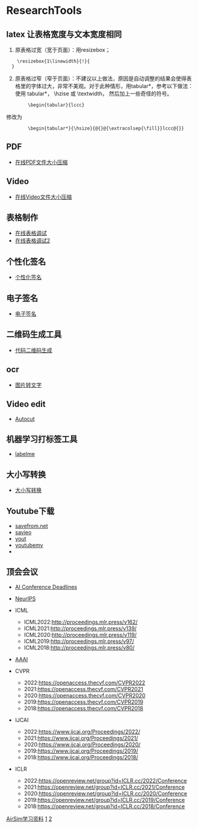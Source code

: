 # ResearchTools

## latex 让表格宽度与文本宽度相同
1. 原表格过宽（宽于页面）：用resizebox；
```
	\resizebox{1\linewidth}{!}{
  }
```

2. 原表格过窄（窄于页面）：不建议以上做法，原因是自动调整的结果会使得表格里的字体过大，非常不美观。对于此种情形，用tabular*，参考以下做法：
使用 tabular*， \hzise 或 \textwidth， 然后加上一些奇怪的符号。
```
		\begin{tabular}{lccc} 
```
修改为
```
		\begin{tabular*}{\hsize}{@{}@{\extracolsep{\fill}}lccc@{}} 
```

## PDF
- [在线PDF文件大小压缩](https://cdkm.com/cn/compress-pdf)


## Video
- [在线Video文件大小压缩](https://www.freeconvert.com/video-compressor)

## 表格制作
- [在线表格调试](https://www.latex-tables.com/)
- [在线表格调试2](https://www.tablesgenerator.com/)

## 个性化签名
- [个性化签名](https://www.signwell.com/online-signature/)

## 电子签名
- [电子签名](https://www.diyiziti.com/qianming)

## 二维码生成工具
- [代码二维码生成](https://tool.oschina.net/qr/)

## ocr
- [图片转文字](https://www.onlineocr.net/zh_hans/)
## Video edit
- [Autocut](https://github.com/mli/autocut)

## 机器学习打标签工具
- [labelme](https://github.com/wkentaro/labelme)

## 大小写转换
- [大小写转换](https://titlecaseconverter.com/)

## Youtube下载
- [savefrom.net](https://zh.savefrom.net/226/)
- [savieo](https://savieo.com/)
- [yout](https://yout.com/)
- [youtubemy](https://www.youtubemy.com/)
- []()

## 顶会会议
- [AI Conference Deadlines](https://aideadlin.es/?sub=ML,CV,RO,SP)
- [NeurIPS](https://proceedings.neurips.cc/)

- ICML
  - ICML2022:http://proceedings.mlr.press/v162/
  - ICML2021:http://proceedings.mlr.press/v139/
  - ICML2020:http://proceedings.mlr.press/v119/
  - ICML2019:http://proceedings.mlr.press/v97/
  - ICML2018:http://proceedings.mlr.press/v80/


- [AAAI](https://aaai.org/Library/conferences-library.php)

- CVPR
  - 2022:https://openaccess.thecvf.com/CVPR2022
  - 2021:https://openaccess.thecvf.com/CVPR2021
  - 2020:https://openaccess.thecvf.com/CVPR2020
  - 2019:https://openaccess.thecvf.com/CVPR2019
  - 2018:https://openaccess.thecvf.com/CVPR2018


- IJCAI
  - 2022:https://www.ijcai.org/Proceedings/2022/
  - 2021:https://www.ijcai.org/Proceedings/2021/
  - 2020:https://www.ijcai.org/Proceedings/2020/
  - 2019:https://www.ijcai.org/Proceedings/2019/
  - 2018:https://www.ijcai.org/Proceedings/2018/
  
- ICLR
  - 2022:https://openreview.net/group?id=ICLR.cc/2022/Conference
  - 2021:https://openreview.net/group?id=ICLR.cc/2021/Conference
  - 2020:https://openreview.net/group?id=ICLR.cc/2020/Conference
  - 2019:https://openreview.net/group?id=ICLR.cc/2019/Conference
  - 2018:https://openreview.net/group?id=ICLR.cc/2018/Conference



[AirSim学习资料](https://github.com/Microsoft/AirSim/blob/main/docs/reinforcement_learning.md)
[1](https://github.com/microsoft/PromptCraft-Robotics)
[2](https://www.youtube.com/watch?v=iE5tZ6_ZYE8)
